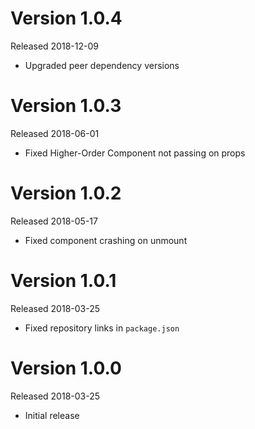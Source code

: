 # Version 1.0.4
Released 2018-12-09

- Upgraded peer dependency versions

# Version 1.0.3
Released 2018-06-01

- Fixed Higher-Order Component not passing on props

# Version 1.0.2
Released 2018-05-17

- Fixed component crashing on unmount

# Version 1.0.1
Released 2018-03-25

- Fixed repository links in `package.json`

# Version 1.0.0
Released 2018-03-25

- Initial release

